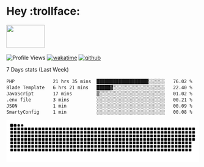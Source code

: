 # Hey :trollface:
<a href="#">
    <img src="https://media1.giphy.com/media/L0C3eo0XgklO7iqXRC/source.gif" width="100" height="60"/>
</a>

![Profile Views](https://visitor-badge.glitch.me/badge?page_id=saedyousef.saedyousef&left_color=grey&right_color=blue&left_text=👀+Profile+Views)
[![wakatime](https://wakatime.com/badge/user/03bf07e2-4c78-4826-8603-8922f0241061.svg)](https://wakatime.com/@03bf07e2-4c78-4826-8603-8922f0241061)
[![github](https://img.shields.io/github/followers/saedyousef?logo=github&style=plastic)](https://github.com/saedyousef?tab=followers)

<!-- <img src="https://github-readme-stats.vercel.app/api?username=saedyousef&show_icons=true&count_private=true" width="100%" /> -->

7 Days stats (Last Week)
<!--START_SECTION:waka-->

```text
PHP              21 hrs 35 mins  ███████████████████░░░░░░   76.02 %
Blade Template   6 hrs 21 mins   █████▓░░░░░░░░░░░░░░░░░░░   22.40 %
JavaScript       17 mins         ▒░░░░░░░░░░░░░░░░░░░░░░░░   01.02 %
.env file        3 mins          ░░░░░░░░░░░░░░░░░░░░░░░░░   00.21 %
JSON             1 min           ░░░░░░░░░░░░░░░░░░░░░░░░░   00.09 %
SmartyConfig     1 min           ░░░░░░░░░░░░░░░░░░░░░░░░░   00.08 %
```

<!--END_SECTION:waka-->
    
![github contribution grid snake animation](https://raw.githubusercontent.com/saedyousef/saedyousef/output/github-contribution-grid-snake.svg)
